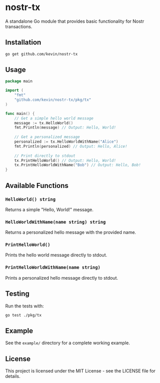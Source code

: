 # nostr-tx

A standalone Go module that provides basic functionality for Nostr transactions.

## Installation

```bash
go get github.com/kevin/nostr-tx
```

## Usage

```go
package main

import (
    "fmt"
    "github.com/kevin/nostr-tx/pkg/tx"
)

func main() {
    // Get a simple hello world message
    message := tx.HelloWorld()
    fmt.Println(message) // Output: Hello, World!
    
    // Get a personalized message
    personalized := tx.HelloWorldWithName("Alice")
    fmt.Println(personalized) // Output: Hello, Alice!
    
    // Print directly to stdout
    tx.PrintHelloWorld() // Output: Hello, World!
    tx.PrintHelloWorldWithName("Bob") // Output: Hello, Bob!
}
```

## Available Functions

### `HelloWorld() string`
Returns a simple "Hello, World!" message.

### `HelloWorldWithName(name string) string`
Returns a personalized hello message with the provided name.

### `PrintHelloWorld()`
Prints the hello world message directly to stdout.

### `PrintHelloWorldWithName(name string)`
Prints a personalized hello message directly to stdout.

## Testing

Run the tests with:

```bash
go test ./pkg/tx
```

## Example

See the `example/` directory for a complete working example.

## License

This project is licensed under the MIT License - see the LICENSE file for details.